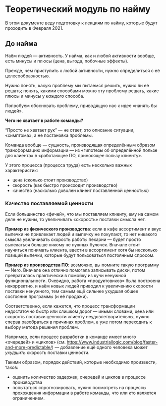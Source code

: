 # Теоретический модуль по найму

В этом документе веду подготовку к лекциям по найму, которые будут проходить в Февраля 2021.

## До найма

Наём людей — активность. У найма, как и любой активности вообще, есть минусы и плюсы (цена, выгода, побочные эффекты).

Прежде, чем приступить к любой активности, нужно определиться с её целесообразностью.

Нужно понять, какую проблему мы пытаемся решить, нужно ли её решать; понять, какими способами можно эту проблему решать, какие плюсы и минусы у _каждого_ способа.

Попробуем обосновать проблему, приводящую нас к идее «нанять бы людей».

**Чего не хватает в работе команды?**

“Просто не хватает рук” — не ответ, это описание ситуации, «симптома», а не постановка проблемы.

Команда вообще — сущность, производящая определённым образом трансформацию информации — из «гипотезы об определённой пользе для клиента» в «работающее ПО, приносящее пользу клиенту».

У этого процесса (процесса труда) есть несколько важных характеристик:
- цена (сколько стоит производство)
- скорость (как быстро происходит производство)
- качество (насколько доволен клиент поставленной ценностью)

### Качество поставляемой ценности

Если большинство «фичей», что мы поставляем клиенту, ему на самом деле не нужны, то увеличивать «скорость» поставки смысла нет.

**Пример из физического производства**: если в кафе ассортимент и вкус выпечки не привлекает людей и выпечку не покупают, то нет никакого смысла увеличивать скорость работы пекарни — будет просто выпекаться больше никому не нужных булочек. Вначале стоит научиться понимать клиента, ввести в ассортимент хотя бы несколько позиций выпечки, которые будут пользоваться постоянным спросом.

**Пример из производства ПО**: возможно, вы помните такую программу — Nero. Вначале она отлично помогала записывать диски, потом превратилась практически в помойку из кучи ненужной функциональности. Очевидно, работа «продуктовиков» была построена некорректно, и наём новых людей приводил к увеличению скорости поставки ненужного, тем самым ещё сильнее ухудшая общее состояние программы (и её продажи).



Соответственно, если кажется, что процесс трансформации недостаточно быстр или слишком дорог — иными словами, цена или скорость поставки ценности клиенту неудовлетворительны, нужно сперва разобраться в причинах проблем, а уже потом переходить к выбору метода решения проблем.

Например, если процесс разработки в команде имеет много «очередей» и «циклов» (см. https://www.industriallogic.com/blog/faster-and-more-predictable/) — добавление ещё одного человека может _ухудшить_ скорость поставки ценности.

Такими образом, порядок действий, которые необходимо произвести, таков:
- оценить количество задержек, очередей и циклов в процессе производства
- попытаться спрогнозировать, 
нужно посмотреть на процессы прохождения информации в работе команды, что или кто является ограничением.



